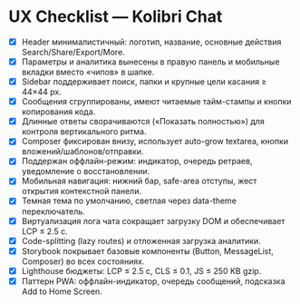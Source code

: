 # UX Checklist — Kolibri Chat

- [x] Header минималистичный: логотип, название, основные действия Search/Share/Export/More.
- [x] Параметры и аналитика вынесены в правую панель и мобильные вкладки вместо «чипов» в шапке.
- [x] Sidebar поддерживает поиск, папки и крупные цели касания ≥ 44×44 px.
- [x] Сообщения сгруппированы, имеют читаемые тайм-стампы и кнопки копирования кода.
- [x] Длинные ответы сворачиваются («Показать полностью») для контроля вертикального ритма.
- [x] Composer фиксирован внизу, использует auto-grow textarea, кнопки вложений/шаблонов/отправки.
- [x] Поддержан оффлайн-режим: индикатор, очередь ретраев, уведомление о восстановлении.
- [x] Мобильная навигация: нижний бар, safe-area отступы, жест открытия контекстной панели.
- [x] Темная тема по умолчанию, светлая через data-theme переключатель.
- [x] Виртуализация лога чата сокращает загрузку DOM и обеспечивает LCP ≤ 2.5 c.
- [x] Code-splitting (lazy routes) и отложенная загрузка аналитики.
- [x] Storybook покрывает базовые компоненты (Button, MessageList, Composer) во всех состояниях.
- [x] Lighthouse бюджеты: LCP ≤ 2.5 c, CLS ≤ 0.1, JS ≤ 250 KB gzip.
- [x] Паттерн PWA: оффлайн-индикатор, очередь сообщений, подсказка Add to Home Screen.
